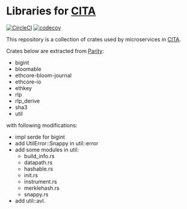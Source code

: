 # Libraries for [CITA](https://github.com/cryptape/cita)

[![CircleCI](https://circleci.com/gh/cryptape/cita-common/tree/develop.svg?style=svg)](https://circleci.com/gh/cryptape/cita-common/tree/develop)
[![codecov](https://codecov.io/gh/cryptape/cita-common/branch/develop/graph/badge.svg)](https://codecov.io/gh/cryptape/cita-common)

This repository is a collection of crates used by microservices in [CITA](https://github.com/cryptape/cita).

Crates below are extracted from [Parity](https://github.com/paritytech/parity):

- bigint
- bloomable
- ethcore-bloom-journal
- ethcore-io
- ethkey
- rlp
- rlp_derive
- sha3
- util

with following modifications:

- impl serde for bigint
- add UtilError::Snappy in util::error
- add some modules in util:
    - build_info.rs
    - datapath.rs
    - hashable.rs
    - init.rs
    - instrument.rs
    - merklehash.rs
    - snappy.rs
- add util::avl.
